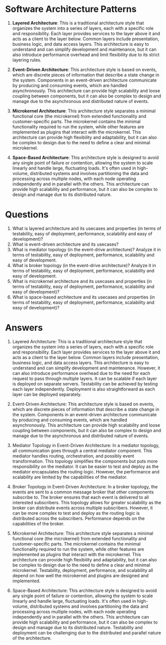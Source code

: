 # Software Architecture Patterns
1. **Layered Architecture**: This is a traditional architecture style that organizes the system into a series of layers, each with a specific role and responsibility. Each layer provides services to the layer above it and acts as a client to the layer below. Common layers include presentation, business logic, and data access layers. This architecture is easy to understand and can simplify development and maintenance, but it can also introduce performance overhead and limit flexibility due to its strict layering rules.

2. **Event-Driven Architecture**: This architecture style is based on events, which are discrete pieces of information that describe a state change in the system. Components in an event-driven architecture communicate by producing and consuming events, which are handled asynchronously. This architecture can provide high scalability and loose coupling between components, but it can also be complex to design and manage due to the asynchronous and distributed nature of events.

3. **Microkernel Architecture**: This architecture style separates a minimal functional core (the microkernel) from extended functionality and customer-specific parts. The microkernel contains the minimal functionality required to run the system, while other features are implemented as plugins that interact with the microkernel. This architecture can provide high flexibility and adaptability, but it can also be complex to design due to the need to define a clear and minimal microkernel.

4. **Space-Based Architecture**: This architecture style is designed to avoid any single point of failure or contention, allowing the system to scale linearly and handle large, fluctuating loads. It's often used in high-volume, distributed systems and involves partitioning the data and processing across multiple nodes, with each node operating independently and in parallel with the others. This architecture can provide high scalability and performance, but it can also be complex to design and manage due to its distributed nature.
# Questions
1. What is layered architecture and its usecases and properties (in terms of testability, easy of deployment, performance, scalability and easy of development)?
2. What is event-driven architecture and its usecases?
3. What is mediator topology (in the event-drive architecture)? Analyze it in terms of testability, easy of deployment, performance, scalability and easy of development.
4. What is broker topology (in the event-drive architecture)? Analyze it in terms of testability, easy of deployment, performance, scalability and easy of development.
5. What is microkernel architecture and its usecases and properties (in terms of testability, easy of deployment, performance, scalability and easy of development)?
6. What is space-based architecture and its usecases and properties (in terms of testability, easy of deployment, performance, scalability and easy of development)?
# Answers
1. Layered Architecture: This is a traditional architecture style that organizes the system into a series of layers, each with a specific role and responsibility. Each layer provides services to the layer above it and acts as a client to the layer below. Common layers include presentation, business logic, and data access layers. This architecture is easy to understand and can simplify development and maintenance. However, it can also introduce performance overhead due to the need for each request to pass through multiple layers. It can be scalable if each layer is deployed on separate servers. Testability can be achieved by testing each layer independently. Deployment is also straightforward as each layer can be deployed separately.

2. Event-Driven Architecture: This architecture style is based on events, which are discrete pieces of information that describe a state change in the system. Components in an event-driven architecture communicate by producing and consuming events, which are handled asynchronously. This architecture can provide high scalability and loose coupling between components, but it can also be complex to design and manage due to the asynchronous and distributed nature of events.

3. Mediator Topology in Event-Driven Architecture: In a mediator topology, all communication goes through a central mediator component. This mediator handles routing, orchestration, and possibly event transformation. This topology simplifies the components but puts more responsibility on the mediator. It can be easier to test and deploy as the mediator encapsulates the routing logic. However, the performance and scalability are limited by the capabilities of the mediator.

4. Broker Topology in Event-Driven Architecture: In a broker topology, the events are sent to a common message broker that other components subscribe to. The broker ensures that each event is delivered to all interested subscribers. This topology allows for greater scalability as the broker can distribute events across multiple subscribers. However, it can be more complex to test and deploy as the routing logic is distributed across the subscribers. Performance depends on the capabilities of the broker.

5. Microkernel Architecture: This architecture style separates a minimal functional core (the microkernel) from extended functionality and customer-specific parts. The microkernel contains the minimal functionality required to run the system, while other features are implemented as plugins that interact with the microkernel. This architecture can provide high flexibility and adaptability, but it can also be complex to design due to the need to define a clear and minimal microkernel. Testability, deployment, performance, and scalability all depend on how well the microkernel and plugins are designed and implemented.

6. Space-Based Architecture: This architecture style is designed to avoid any single point of failure or contention, allowing the system to scale linearly and handle large, fluctuating loads. It's often used in high-volume, distributed systems and involves partitioning the data and processing across multiple nodes, with each node operating independently and in parallel with the others. This architecture can provide high scalability and performance, but it can also be complex to design and manage due to its distributed nature. Testability and deployment can be challenging due to the distributed and parallel nature of the architecture.